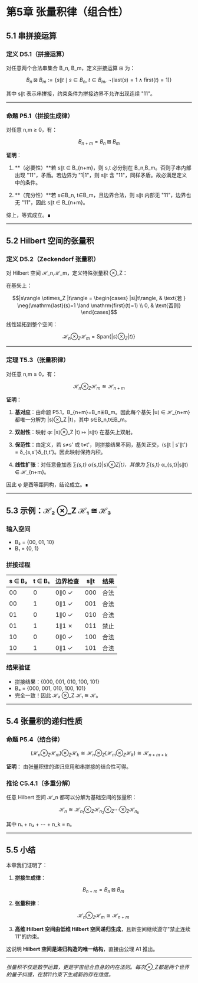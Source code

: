 # 第5章 张量积律（组合性）

## 5.1 串拼接运算

### 定义 D5.1（拼接运算）
对任意两个合法串集合 B_n, B_m，定义拼接运算 ⊞ 为：

```math
B_n \boxtimes B_m := \{s \| t \mid s\in B_n,\ t\in B_m,\ \neg(\mathrm{last}(s)=1 \land \mathrm{first}(t)=1)\}
```

其中 s∥t 表示串拼接，约束条件为拼接边界不允许出现连续 "11"。

---

### 命题 P5.1（拼接生成律）
对任意 n,m ≥ 0，有：

```math
B_{n+m} = B_n \boxtimes B_m
```

**证明**：

1. **（必要性）**若 s∥t ∈ B_{n+m}，则 s,t 必分别在 B_n,B_m。否则子串内部出现 "11"，矛盾。若边界为 "1|1"，则 s∥t 含 "11"，同样矛盾。故必满足定义中的条件。

2. **（充分性）**若 s∈B_n, t∈B_m，且边界合法，则 s∥t 内部无 "11"，边界也无 "11"，因此 s∥t ∈ B_{n+m}。

综上，等式成立。∎

---

## 5.2 Hilbert 空间的张量积

### 定义 D5.2（Zeckendorf 张量积）
对 Hilbert 空间 ℋ_n,ℋ_m，定义特殊张量积 ⊗_Z：

在基矢上：
```math
|s\rangle \otimes_Z |t\rangle = \begin{cases}
|s\|t\rangle, & \text{若 } \neg(\mathrm{last}(s)=1 \land \mathrm{first}(t)=1) \\
0, & \text{否则}
\end{cases}
```

线性延拓到整个空间：
```math
\mathcal{H}_n \otimes_Z \mathcal{H}_m = \mathrm{Span}\{|s\rangle \otimes_Z |t\rangle\}
```

---

### 定理 T5.3（张量积律）
对任意 n,m ≥ 0，有：

```math
\mathcal{H}_n \otimes_Z \mathcal{H}_m \cong \mathcal{H}_{n+m}
```

**证明**：

1. **基对应**：由命题 P5.1，B_{n+m}=B_n⊞B_m。因此每个基矢 |u⟩ ∈ ℋ_{n+m} 都唯一分解为 |s⟩⊗_Z |t⟩，其中 s∈B_n,t∈B_m。

2. **双射性**：映射 φ: |s⟩⊗_Z |t⟩ ↦ |s∥t⟩ 在基矢上双射。

3. **保范性**：由定义，若 s≠s' 或 t≠t'，则拼接结果不同，基矢正交，⟨s∥t | s'∥t'⟩ = δ_{s,s'}δ_{t,t'}。因此映射保持内积。

4. **线性扩张**：对任意叠加态 ∑_{s,t} α_{s,t}|s⟩⊗_Z|t⟩，其像为 ∑_{s,t} α_{s,t}|s∥t⟩ ∈ ℋ_{n+m}。

因此 φ 是酉等距同构，结论成立。∎

---

## 5.3 示例：ℋ₂ ⊗_Z ℋ₁ ≅ ℋ₃

### 输入空间
- B₂ = {00, 01, 10}
- B₁ = {0, 1}

### 拼接过程
| s ∈ B₂ | t ∈ B₁ | 边界检查 | s∥t | 结果 |
|---------|--------|----------|-----|------|
| 00 | 0 | 0∥0 ✓ | 000 | 合法 |
| 00 | 1 | 0∥1 ✓ | 001 | 合法 |
| 01 | 0 | 1∥0 ✓ | 010 | 合法 |
| 01 | 1 | 1∥1 ✗ | 011 | 禁止 |
| 10 | 0 | 0∥0 ✓ | 100 | 合法 |
| 10 | 1 | 0∥1 ✓ | 101 | 合法 |

### 结果验证
- 拼接结果：{000, 001, 010, 100, 101}
- B₃ = {000, 001, 010, 100, 101}
- 完全一致！因此 ℋ₂ ⊗_Z ℋ₁ ≅ ℋ₃

---

## 5.4 张量积的递归性质

### 命题 P5.4（结合律）
```math
(\mathcal{H}_n \otimes_Z \mathcal{H}_m) \otimes_Z \mathcal{H}_k \cong \mathcal{H}_n \otimes_Z (\mathcal{H}_m \otimes_Z \mathcal{H}_k) \cong \mathcal{H}_{n+m+k}
```

**证明**：
由张量积律的递归应用和串拼接的结合性可得。

### 推论 C5.4.1（多重分解）
任意 Hilbert 空间 ℋ_n 都可以分解为基础空间的张量积：

```math
\mathcal{H}_n \cong \mathcal{H}_{n_1} \otimes_Z \mathcal{H}_{n_2} \otimes_Z \cdots \otimes_Z \mathcal{H}_{n_k}
```

其中 n₁ + n₂ + ⋯ + n_k = n。

---

## 5.5 小结

本章我们证明了：

1. **拼接生成律**：
   ```math
   B_{n+m} = B_n \boxtimes B_m
   ```

2. **张量积律**：
   ```math
   \mathcal{H}_n \otimes_Z \mathcal{H}_m \cong \mathcal{H}_{n+m}
   ```

3. **高维 Hilbert 空间由低维 Hilbert 空间递归生成**，且新空间继续遵守"禁止连续 11"的约束。

这说明 **Hilbert 空间是递归构造的唯一结构**，直接由公理 A1 推出。

---

*张量积不仅是数学运算，更是宇宙组合自身的内在法则。每次⊗_Z都是两个世界的量子纠缠，在禁11约束下生成新的存在维度。*